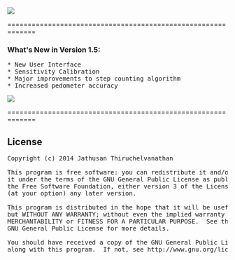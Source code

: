 <img src="http://i.imgur.com/GbmttlK.png"/>

=============================================================

### What's New in Version 1.5:
<pre>
* New User Interface
* Sensitivity Calibration
* Major improvements to step counting algorithm
* Increased pedometer accuracy
</pre>

<a href="https://apps.getpebble.com/applications/5313c2f943d9606d1d0000ef" title="Pedometer on the Pebble appstore">
  <img src="http://pblweb.com/badge/5313c2f943d9606d1d0000ef/orange/medium" />
</a>

=============================================================

## License
<pre>
Copyright (c) 2014 Jathusan Thiruchelvanathan

This program is free software: you can redistribute it and/or modify
it under the terms of the GNU General Public License as published by
the Free Software Foundation, either version 3 of the License, or
(at your option) any later version.

This program is distributed in the hope that it will be useful,
but WITHOUT ANY WARRANTY; without even the implied warranty of
MERCHANTABILITY or FITNESS FOR A PARTICULAR PURPOSE.  See the
GNU General Public License for more details.

You should have received a copy of the GNU General Public License
along with this program.  If not, see http://www.gnu.org/licenses/.
</pre>
